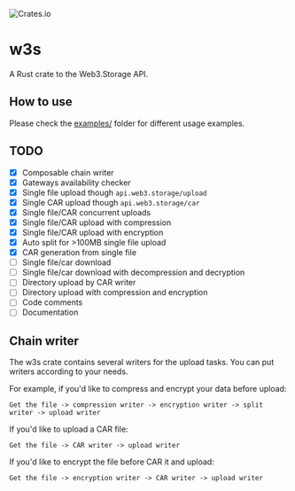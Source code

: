 ![Crates.io](https://img.shields.io/crates/v/w3s?style=flat-square)

# w3s
A Rust crate to the Web3.Storage API.

## How to use
Please check the [examples/](examples/) folder for different usage examples.

## TODO
- [x] Composable chain writer
- [x] Gateways availability checker
- [x] Single file upload though `api.web3.storage/upload`
- [x] Single CAR upload though `api.web3.storage/car`
- [x] Single file/CAR concurrent uploads
- [x] Single file/CAR upload with compression
- [x] Single file/CAR upload with encryption
- [x] Auto split for >100MB single file upload
- [x] CAR generation from single file
- [ ] Single file/car download
- [ ] Single file/car download with decompression and decryption
- [ ] Directory upload by CAR writer
- [ ] Directory upload with compression and encryption
- [ ] Code comments
- [ ] Documentation

## Chain writer
The w3s crate contains several writers for the upload tasks. You can put writers according to your needs.

For example, if you'd like to compress and encrypt your data before upload:
```
Get the file -> compression writer -> encryption writer -> split writer -> upload writer
```

If you'd like to upload a CAR file:
```
Get the file -> CAR writer -> upload writer
```

If you'd like to encrypt the file before CAR it and upload:
```
Get the file -> encryption writer -> CAR writer -> upload writer
```
